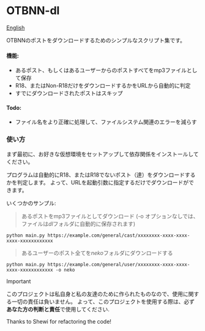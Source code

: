 # OTBNN-dl

[English](/README.md)

OTBNNのポストをダウンロードするためのシンプルなスクリプト集です。

#### 機能:
- あるポスト、もしくはあるユーザーからのポストすべてをmp3ファイルとして保存
- R18、またはNon-R18だけをダウンロードするかをURLから自動的に判定
- すでにダウンロードされたポストはスキップ

#### Todo:
- ファイル名をより正確に処理して、ファイルシステム関連のエラーを減らす

### 使い方
まず最初に、お好きな仮想環境をセットアップして依存関係をインストールしてください。

プログラムは自動的にR18、またはR18でないポスト（達）をダウンロードするかを判定します。
よって、URLを起動引数に指定するだけでダウンロードができます。

いくつかのサンプル:

> あるポストをmp3ファイルとしてダウンロード (-o オプションなしでは、ファイルは*dl*フォルダに自動的に保存されます)
```
python main.py https://example.com/general/cast/xxxxxxxx-xxxx-xxxx-xxxx-xxxxxxxxxxxx
```

> あるユーザーのポスト全てを*neko*フォルダにダウンロードする
```
python main.py https://example.com/general/user/xxxxxxxx-xxxx-xxxx-xxxx-xxxxxxxxxxxx -o neko
```

> [!IMPORTANT]
> このプロジェクトは私自身と私の友達のために作られたものなので、使用に関する一切の責任は負いません。
> よって、このプロジェクトを使用する際は、必ず**あなた方の判断と責任**で使用してください.

Thanks to Shewi for refactoring the code!

